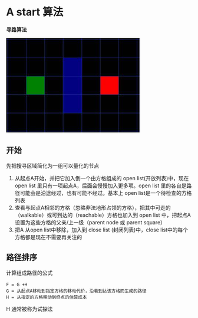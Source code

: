 # A start 算法
**寻路算法**

![A星算法问题图](https://github.com/redDragonLH/ldle/blob/master/AlgorithmCourse/img/astartask.jpg?raw=true)

## 开始
先把搜寻区域简化为一组可以量化的节点

1. 从起点A开始，并把它加入倒一个由方格组成的 open list(开放列表)中，现在open list 里只有一项起点A，后面会慢慢加入更多项。open list 里的各自是路径可能会是沿途经过，也有可能不经过。基本上 open list是一个待检查的方格列表
2. 查看与起点A相邻的方格（忽略非法地形占领的方格），把其中可走的（walkable）或可到达的（reachable）方格也加入到 open list 中，把起点A设置为这些方格的父亲/上一级（parent node 或 parent square）
3. 把A 从open list中移除，加入到 close list (封闭列表)中，close list中的每个方格都是现在不需要再关注的

## 路径排序
计算组成路径的公式

    F = G +H
    G = 从起点A移动到指定方格的移动代价，沿着到达该方格而生成的路径
    H = 从指定的方格移动到终点的估算成本

H 通常被称为试探法
